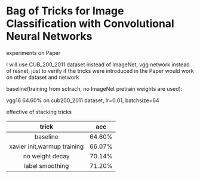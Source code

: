 # Bag of Tricks for Image Classification with Convolutional Neural Networks 


experiments on Paper <Bag of Tricks for Image Classification with Convolutional Neural Networks>

I will use CUB_200_2011 dataset instead of ImageNet, vgg network instead of resnet, just
to verify if the tricks were introduced in the Paper would work on other dataset and network


baseline(training from sctrach, no ImageNet pretrain weights are used): 

vgg16 64.60% on cub200_2011 dataset, lr=0.01, batchsize=64

effective of stacking tricks 

|trick|acc|
|:---:|:---:|
|baseline|64.60%|
|xavier init,warmup training|66.07%|
|no weight decay|70.14%|
|label smoothing|71.20%|